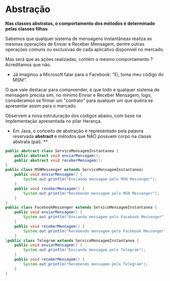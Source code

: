 # Abstração
**Nas classes abstratas, o comportamento dos métodos é determinado pelas classes filhas**

Sabemos que qualquer sistema de mensagens instantâneas realiza as mesmas operações de Enviar e Receber Mensagem, dentre outras operações comuns ou exclusivas de cada aplicativo disponível no mercado.

Mas será que as ações realizadas, contém o mesmo comportamento ? Acreditamos que não.

* Já imaginou a Microsoft falar para o Facebook: "Ei, toma meu código do MSN!".

O que vale destacar para compreender, é que todo e qualquer sistema de mensagem precisa sim, no mínimo Enviar e Receber Mensagem, logo, consideramos se firmar um "contrato" para qualquer um que queira se apresentar assim para o mercado.

Observem a nova estruturação dos códigos abaixo, com base na implementação apresentada no pilar Herança.

* Em Java, o conceito de abstração é representado pela palavra reservada **abstract** e métodos que NÃO possuem corpo na classe abstrata (pai). **

```java
public abstract class ServicoMensagemInstantanea {
    public abstract void enviarMensagem();
    public abstract void receberMensagem();
}
public class MSNMessenger extends ServicoMensagemInstantanea{
    public void enviarMensagem() {
        System.out.println("Enviando mensagem pelo MSN Messenger");
    }
    public void receberMensagem() {
        System.out.println("Recebendo mensagem pelo MSN Messenger");
    }
}
public class FacebookMessenger extends ServicoMensagemInstantanea {
    public void enviarMensagem() {
        System.out.println("Enviando mensagem pelo Facebook Messenger");
    }
    public void receberMensagem() {
        System.out.println("Recebendo mensagem pelo Facebook Messenger");
    }
}public class Telegram extends ServicoMensagemInstantanea {
    public void enviarMensagem() {
        System.out.println("Enviando mensagem pelo Telegram");
    }
    public void receberMensagem() {
        System.out.println("Recebendo mensagem pelo Telegram");
    }
}

```


